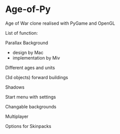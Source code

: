 # Age-of-Py
Age of War clone realised with PyGame and OpenGL

List of function:

Parallax Background 
  - design by Mac
  - implementation by Miv

Different ages and units


(3d objects) forward buildings

Shadows

Start menu with settings

Changable backgrounds

Multiplayer

Options for Skinpacks
